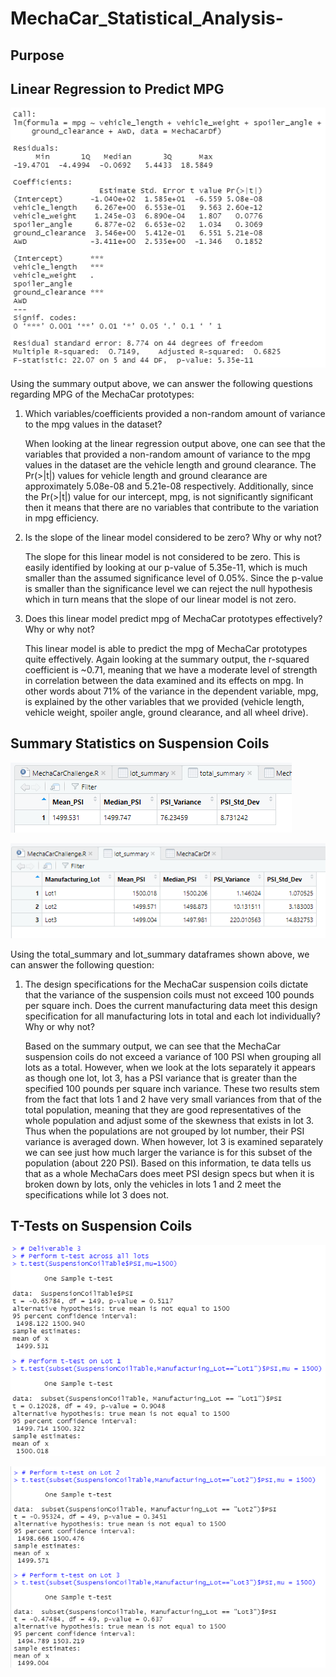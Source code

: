 # MechaCar_Statistical_Analysis-

## Purpose

## Linear Regression to Predict MPG

![Image of Linear Regression](https://github.com/josem279/MechaCar_Statistical_Analysis-/blob/main/Images/MechaCarDF_Summary_Stats.PNG)

Using the summary output above, we can answer the following questions regarding MPG of the MechaCar prototypes:

1. Which variables/coefficients provided a non-random amount of variance to the mpg values in the dataset?

    When looking at the linear regression output above, one can see that the variables that provided a non-random amount of variance to the mpg values in the dataset are the vehicle length and ground clearance. The Pr(>|t|) values for vehicle length and ground clearance are approximately 5.08e-08 and 5.21e-08 respectively. Additionally, since the Pr(>|t|) value for our intercept, mpg, is not significantly significant then it means that there are no variables that contribute to the variation in mpg efficiency.

2. Is the slope of the linear model considered to be zero? Why or why not?

    The slope for this linear model is not considered to be zero. This is easily identified by looking at our p-value of 5.35e-11, which is much smaller than the assumed significance level of 0.05%. Since the p-value is smaller than the significance level we can reject the null hypothesis which in turn means that the slope of our linear model is not zero.

3. Does this linear model predict mpg of MechaCar prototypes effectively? Why or why not?
    
    This linear model is able to predict the mpg of MechaCar prototypes quite effectively. Again looking at the summary output, the r-squared coefficient is ~0.71, meaning that we have a moderate level of strength in correlation between the data examined and its effects on mpg. In other words about 71% of the variance in the dependent variable, mpg, is explained by the other variables that we provided (vehicle length, vehicle weight, spoiler angle, ground clearance, and all wheel drive).

## Summary Statistics on Suspension Coils

![total_summary image](https://github.com/josem279/MechaCar_Statistical_Analysis-/blob/main/Images/total_summary_image.PNG)

![lot_summary image](https://github.com/josem279/MechaCar_Statistical_Analysis-/blob/main/Images/lot_summary_image.PNG)


Using the total_summary and lot_summary dataframes shown above, we can answer the following question:

1. The design specifications for the MechaCar suspension coils dictate that the variance of the suspension coils must not exceed 100 pounds per square inch. Does the current manufacturing data meet this design specification for all manufacturing lots in total and each lot individually? Why or why not?

    Based on the summary output, we can see that the MechaCar suspension coils do not exceed a variance of 100 PSI when grouping all lots as a total. However, when we look at the lots separately it appears as though one lot, lot 3, has a PSI variance that is greater than the specified 100 pounds per square inch variance. These two results stem from the fact that lots 1 and 2 have very small variances from that of the total population, meaning that they are good representatives of the whole population and adjust some of the skewness that exists in lot 3. Thus when the populations are not grouped by lot number, their PSI variance is averaged down. When however, lot 3 is examined separately we can see just how much larger the variance is for this subset of the population (about 220 PSI). Based on this information, te data tells us that as a whole MechaCars does meet PSI design specs but when it is broken down by lots, only the vehicles in lots 1 and 2 meet the specifications while lot 3 does not.

## T-Tests on Suspension Coils

![Image 1 of t-tests](https://github.com/josem279/MechaCar_Statistical_Analysis-/blob/main/Images/t-test_image_1.PNG)

![Image 2 of t-tests](https://github.com/josem279/MechaCar_Statistical_Analysis-/blob/main/Images/t-test_image_2.PNG)

